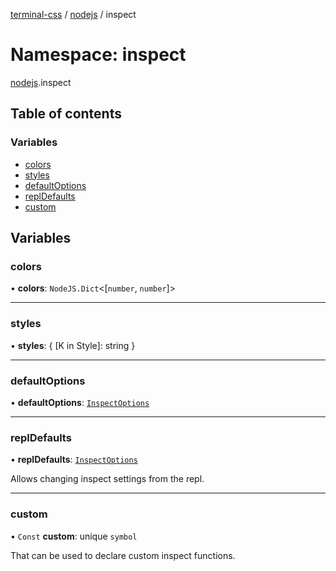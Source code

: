 [terminal-css](../README.md) / [nodejs](nodejs.md) / inspect

# Namespace: inspect

[nodejs](nodejs.md).inspect

## Table of contents

### Variables

- [colors](nodejs.inspect.md#colors)
- [styles](nodejs.inspect.md#styles)
- [defaultOptions](nodejs.inspect.md#defaultoptions)
- [replDefaults](nodejs.inspect.md#repldefaults)
- [custom](nodejs.inspect.md#custom)

## Variables

### colors

• **colors**: `NodeJS.Dict`<[`number`, `number`]\>

___

### styles

• **styles**: { [K in Style]: string }

___

### defaultOptions

• **defaultOptions**: [`InspectOptions`](../interfaces/nodejs.InspectOptions.md)

___

### replDefaults

• **replDefaults**: [`InspectOptions`](../interfaces/nodejs.InspectOptions.md)

Allows changing inspect settings from the repl.

___

### custom

• `Const` **custom**: unique `symbol`

That can be used to declare custom inspect functions.
